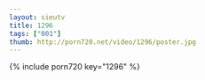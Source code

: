 ```yaml
--- 
layout: sieutv
title: 1296
tags: ["001"]
thumb: http://porn720.net/video/1296/poster.jpg
---
```

{% include porn720 key="1296" %} 
